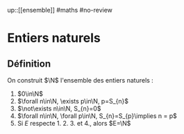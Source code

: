up::[[ensemble]]
#maths #no-review 
# Entiers naturels

## Définition
On construit $\N$ l'ensemble des entiers naturels :

 1. $0\in\N$
 2. $\forall n\in\N, \exists p\in\N, p=S_{n}$
 3. $\not\exists n\in\N, S_{n}=0$
 4. $\forall n\in\N, \forall p\in\N, S_{n}=S_{p}\implies n = p$
 5. Si $E$ respecte 1. 2. 3. et 4., alors $E=\N$

